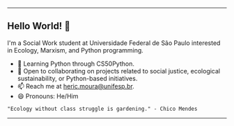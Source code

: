 

---

## Hello World! 👋

I'm a Social Work student at Universidade Federal de São Paulo interested in Ecology, Marxism, and Python programming.

- 🌱 Learning Python through CS50Python.
- 👯 Open to collaborating on projects related to social justice, ecological sustainability, or Python-based initiatives.
- 📫 Reach me at [heric.moura@unifesp.br](mailto:heric.moura@unifesp.br).
- 😄 Pronouns: He/Him

``"Ecology without class struggle is gardening." - Chico Mendes``

---
